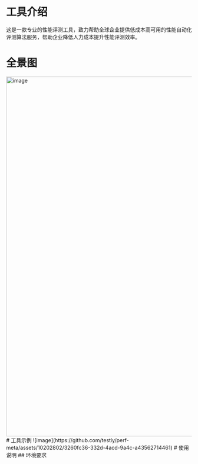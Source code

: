 # 工具介绍
  这是一款专业的性能评测工具，致力帮助全球企业提供低成本高可用的性能自动化评测算法服务，帮助企业降低人力成本提升性能评测效率。 
  
# 全景图
 <img width="975" alt="image" src="https://github.com/testly/perf-meta/assets/10202802/11ea23b8-2cf4-4244-884d-a859a71b927a">
# 工具示例
![image](https://github.com/testly/perf-meta/assets/10202802/3260fc36-332d-4acd-9a4c-a43562714461)
# 使用说明
## 环境要求

